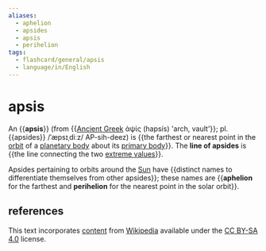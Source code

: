 ```yaml
---
aliases:
  - aphelion
  - apsides
  - apsis
  - perihelion
tags:
  - flashcard/general/apsis
  - language/in/English
---
```


# apsis

An {{__apsis__}} (from {{[Ancient Greek](Ancient%20Greek.md) ἁψίς (hapsís) 'arch, vault'}}; pl. {{apsides}} /ˈæpsɪˌdiːz/ AP-sih-deez) is {{the farthest or nearest point in the [orbit](orbit.md) of a [planetary body](planetary-mass%20object.md) about its [primary body](primary%20body.md)}}. The __line of apsides__ is {{the line connecting the two [extreme values](maximum%20and%20minimum.md)}}. <!--SR:!2024-08-02,14,290!2024-08-01,13,290!2024-08-03,15,290!2024-08-01,13,290!2024-08-04,16,290-->

Apsides pertaining to orbits around the [Sun](Sun.md) have {{distinct names to differentiate themselves from other apsides}}; these names are {{__aphelion__ for the farthest and __perihelion__ for the nearest point in the solar orbit}}. <!--SR:!2024-09-02,36,290!2024-08-21,24,250-->

## references

This text incorporates [content](https://en.wikipedia.org/wiki/apsis) from [Wikipedia](Wikipedia.md) available under the [CC BY-SA 4.0](https://creativecommons.org/licenses/by-sa/4.0/) license.

